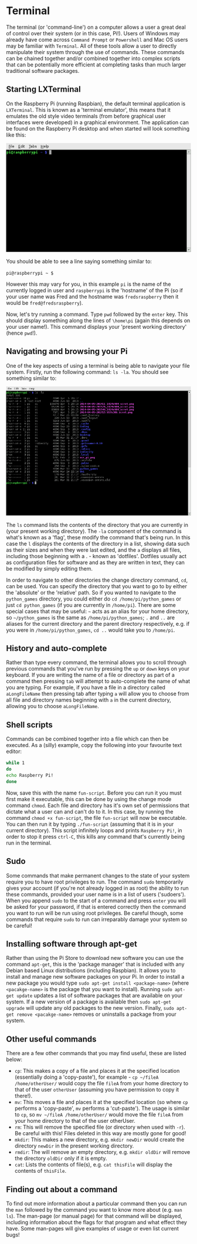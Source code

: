 # Terminal

The terminal (or 'command-line') on a computer allows a user a great deal of control over their system (or in this case, Pi!). Users of Windows may already have come across `Command Prompt` or `Powershell` and Mac OS users may be familiar with `Terminal`. All of these tools allow a user to directly manipulate their system through the use of commands. These commands can be chained together and/or combined together into complex scripts that can be potentially more efficient at completing tasks than much larger traditional software packages.

## Starting LXTerminal

On the Raspberry Pi (running Raspbian), the default terminal application is `LXTerminal`. This is known as a 'terminal emulator', this means that it emulates the old style video terminals (from before graphical user interfaces were developed) in a graphical environment. The application can be found on the Raspberry Pi desktop and when started will look something like this:

![](images/lxterminal.png)

You should be able to see a line saying something similar to:

`pi@raspberrypi ~ $`

However this may vary for you, in this example `pi` is the name of the currently logged in user and `raspberrypi` is the 'hostname' of the Pi (so if your user name was Fred and the hostname was `fredsraspberry` then it would be `fred@fredsraspberry`).

Now, let's try running a command. Type `pwd` followed by the `enter` key. This should display something along the lines of `\home\pi` (again this depends on your user name!). This command displays your 'present working directory' (hence `pwd`!).

## Navigating and browsing your Pi

One of the key aspects of using a terminal is being able to navigate your file system. Firstly, run the following command: `ls -la`. You should see something similar to:

![](images/lsresult.png)

The `ls` command lists the contents of the directory that you are currently in (your present working directory). The `-la` component of the command is what's known as a 'flag', these modify the command that's being run. In this case the `l` displays the contents of the directory in a list, showing data such as their sizes and when they were last edited, and the `a` displays all files, including those beginning with a . - known as 'dotfiles'. Dotfiles usually act as configuration files for software and as they are written in text, they can be modified by simply editing them. 

In order to navigate to other directories the change directory command, `cd`, can be used. You can specify the directory that you want to go to by either the 'absolute' or the 'relative' path. So if you wanted to navigate to the `python_games` directory, you could either do `cd /home/pi/python_games` or just `cd python_games` (if you are currently in `/home/pi`). There are some special cases that may be useful: `~` acts as an alias for your home directory, so `~/python_games` is the same as `/home/pi/python_games`; `.` and `..` are aliases for the current directory and the parent directory respectively, e.g. if you were in `/home/pi/python_games`, `cd ..` would take you to `/home/pi`.

## History and auto-complete

Rather than type every command, the terminal allows you to scroll through previous commands that you've run by pressing the `up` or `down` keys on your keyboard. If you are writing the name of a file or directory as part of a command then pressing `tab` will attempt to auto-complete the name of what you are typing. For example, if you have a file in a directory called `aLongFileName` then pressing tab after typing `a` will allow you to choose from all file and directory names beginning with `a` in the current directory, allowing you to choose `aLongFileName`.

## Shell scripts

Commands can be combined together into a file which can then be executed. As a (silly) example, copy the following into your favourite text editor:

```bash
while 1
do
echo Raspberry Pi!
done
```
Now, save this with the name `fun-script`. Before you can run it you must first make it executable, this can be done by using the change mode command `chmod`. Each file and directory has it's own set of permissions that dictate what a user can and can't do to it. In this case, by running the command `chmod +x fun-script`, the file `fun-script` will now be executable. You can then run it by typing `./fun-script` (assuming that it is in your current directory). This script infinitely loops and prints `Raspberry Pi!`, in order to stop it press `ctrl-C`, this kills any command that's currently being run in the terminal.

## Sudo

Some commands that make permanent changes to the state of your system require you to have root privileges to run. The command `sudo` temporarily gives your account (if you're not already logged in as root) the ability to run these commands, provided your user name is in a list of users ('sudoers'). When you append `sudo` to the start of a command and press `enter` you will be asked for your password, if that is entered correctly then the command you want to run will be run using root privileges. Be careful though, some commands that require `sudo` to run can irreparably damage your system so be careful!

## Installing software through apt-get

Rather than using the Pi Store to download new software you can use the command `apt-get`, this is the 'package manager' that is included with any Debian based Linux distributions (including Raspbian). It allows you to install and manage new software packages on your Pi. In order to install a new package you would type `sudo apt-get install <package-name>` (where `<pacakge-name>` is the package that you want to install). Running `sudo apt-get update` updates a list of software packages that are available on your system. If a new version of a package is available then `sudo apt-get upgrade` will update any old packages to the new version. Finally, `sudo apt-get remove <pacakge-name>` removes or uninstalls a package from your system.

## Other useful commands

There are a few other commands that you may find useful, these are listed below:

* `cp`: This makes a copy of a file and places it at the specified location (essentially doing a 'copy-paste'), for example - `cp ~/fileA /home/otherUser/` would copy the file `fileA` from your home directory to that of the user `otherUser` (assuming you have permission to copy it there!).
* `mv`: This moves a file and places it at the specified location (so where `cp` performs a 'copy-paste', `mv` performs a 'cut-paste'). The usage is similar to `cp`, so `mv ~/fileA /home/otherUser/` would move the file `fileA` from your home directory to that of the user otherUser.
* `rm`: This will remove the specified file (or directory when used with `-r`). Be careful with this! Files deleted in this way are mostly gone for good!
* `mkdir`: This makes a new directory, e.g. `mkdir newDir` would create the directory `newDir` in the present working directory.
* `rmdir`: The will remove an empty directory, e.g. `mkdir oldDir` will remove the directory `oldDir` only if it is empty.
* `cat`: Lists the contents of file(s), e.g. `cat thisFile` will display the contents of `thisFile`.

## Finding out about a command

To find out more information about a particular command then you can run the `man` followed by the command you want to know more about (e.g. `man ls`). The man-page (or manual page) for that command will be displayed, including information about the flags for that program and what effect they have. Some man-pages will give examples of usage or even list current bugs!
